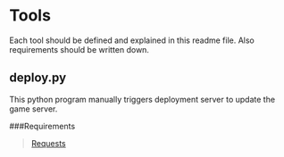 # Tools

Each tool should be defined and explained in this readme file. Also requirements should be written down.

## deploy.py

This python program manually triggers deployment server to update the game server.

###Requirements

> [Requests](http://docs.python-requests.org/en/latest/)
